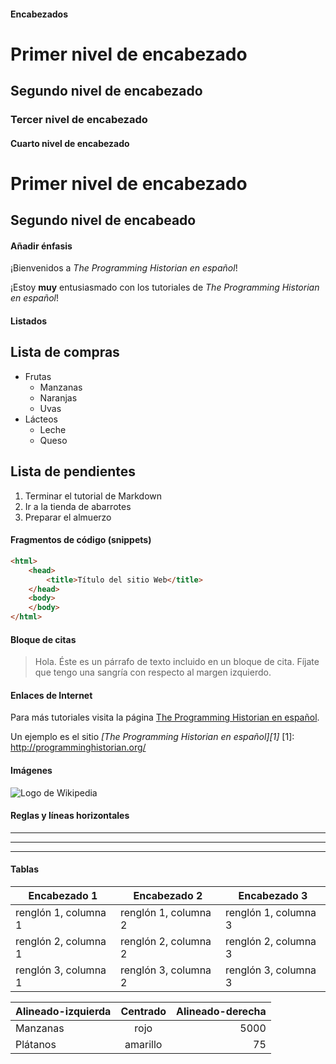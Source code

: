 #### Encabezados

# Primer nivel de encabezado
## Segundo nivel de encabezado
### Tercer nivel de encabezado
#### Cuarto nivel de encabezado

Primer nivel de encabezado
==========================

Segundo nivel de encabeado
--------------------------

#### Añadir énfasis

¡Bienvenidos a *The Programming Historian en español*!

¡Estoy **muy** entusiasmado con los tutoriales de _The Programming Historian en español_!

#### Listados

Lista de compras
---------------
* Frutas
  * Manzanas
  * Naranjas
  * Uvas
* Lácteos
  * Leche
  * Queso

Lista de pendientes
------------------
1. Terminar el tutorial de Markdown
2. Ir a la tienda de abarrotes
3. Preparar el almuerzo

#### Fragmentos de código (snippets)

```html
<html>
    <head>
        <title>Título del sitio Web</title>
    </head>
    <body>
    </body>
</html>
```

#### Bloque de citas

> Hola. Éste es un párrafo de texto incluido en un bloque de cita. Fíjate que tengo una sangría con respecto al margen izquierdo.

#### Enlaces de Internet
Para más tutoriales visita la página [The Programming Historian en español](/es).

Un ejemplo es el sitio *[The Programming Historian en español][1]*
[1]: http://programminghistorian.org/

#### Imágenes
![Logo de Wikipedia](https://upload.wikimedia.org/wikipedia/en/8/80/Wikipedia-logo-v2.svg "Wikipedia logo")

#### Reglas y líneas horizontales
___
* * *
- - - - - -

#### Tablas
| Encabezado 1 | Encabezado 2 | Encabezado 3 |
| --------- | --------- | --------- |
| renglón 1, columna 1 | renglón 1, columna 2 | renglón 1, columna 3|
| renglón 2, columna 1 | renglón 2, columna 2 | renglón 2, columna 3|
| renglón 3, columna 1 | renglón 3, columna 2 | renglón 3, columna 3|

| Alineado-izquierda | Centrado | Alineado-derecha |
| :-------- | :-------: | --------: |
| Manzanas | rojo | 5000 |
| Plátanos | amarillo | 75 |
